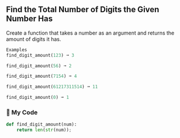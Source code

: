 ## Find the Total Number of Digits the Given Number Has
Create a function that takes a number as an argument and returns the amount of digits it has.
```python
Examples
find_digit_amount(123) ➞ 3

find_digit_amount(56) ➞ 2

find_digit_amount(7154) ➞ 4

find_digit_amount(61217311514) ➞ 11

find_digit_amount(0) ➞ 1
```
### :bread: My Code
```python
def find_digit_amount(num):
	return len(str(num));
```
